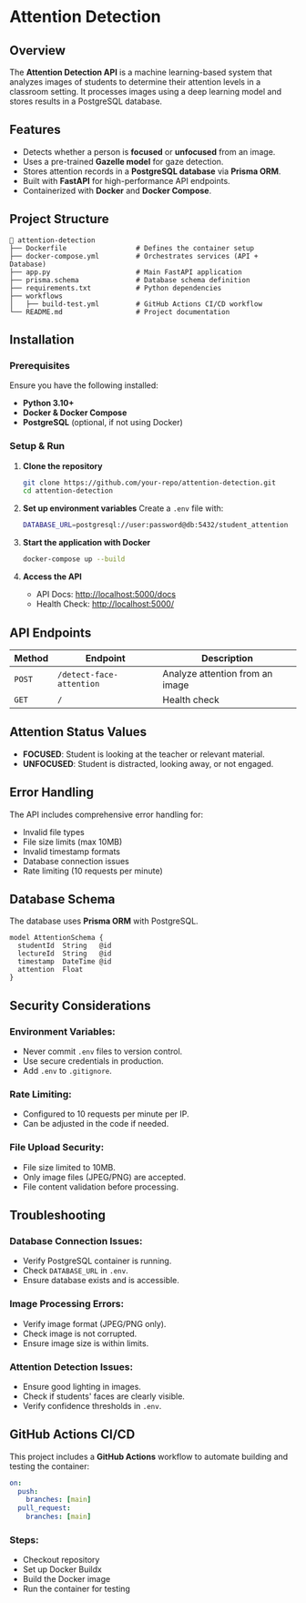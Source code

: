 # Attention Detection

## Overview
The **Attention Detection API** is a machine learning-based system that analyzes images of students to determine their attention levels in a classroom setting. It processes images using a deep learning model and stores results in a PostgreSQL database.

## Features
- Detects whether a person is **focused** or **unfocused** from an image.
- Uses a pre-trained **Gazelle model** for gaze detection.
- Stores attention records in a **PostgreSQL database** via **Prisma ORM**.
- Built with **FastAPI** for high-performance API endpoints.
- Containerized with **Docker** and **Docker Compose**.

## Project Structure
```
📂 attention-detection
├── Dockerfile                 # Defines the container setup
├── docker-compose.yml         # Orchestrates services (API + Database)
├── app.py                     # Main FastAPI application
├── prisma.schema              # Database schema definition
├── requirements.txt           # Python dependencies
├── workflows
│   ├── build-test.yml         # GitHub Actions CI/CD workflow
└── README.md                  # Project documentation
```

## Installation
### Prerequisites
Ensure you have the following installed:
- **Python 3.10+**
- **Docker & Docker Compose**
- **PostgreSQL** (optional, if not using Docker)

### Setup & Run
1. **Clone the repository**
   ```sh
   git clone https://github.com/your-repo/attention-detection.git
   cd attention-detection
   ```

2. **Set up environment variables**
   Create a `.env` file with:
   ```sh
   DATABASE_URL=postgresql://user:password@db:5432/student_attention
   ```

3. **Start the application with Docker**
   ```sh
   docker-compose up --build
   ```

4. **Access the API**
   - API Docs: [http://localhost:5000/docs](http://localhost:5000/docs)
   - Health Check: [http://localhost:5000/](http://localhost:5000/)

## API Endpoints
| Method | Endpoint | Description |
|--------|---------|-------------|
| `POST` | `/detect-face-attention` | Analyze attention from an image |
| `GET`  | `/` | Health check |

## Attention Status Values
- **FOCUSED**: Student is looking at the teacher or relevant material.
- **UNFOCUSED**: Student is distracted, looking away, or not engaged.

## Error Handling
The API includes comprehensive error handling for:
- Invalid file types
- File size limits (max 10MB)
- Invalid timestamp formats
- Database connection issues
- Rate limiting (10 requests per minute)

## Database Schema
The database uses **Prisma ORM** with PostgreSQL.
```prisma
model AttentionSchema {
  studentId  String   @id
  lectureId  String   @id
  timestamp  DateTime @id
  attention  Float
}
```

## Security Considerations
### Environment Variables:
- Never commit `.env` files to version control.
- Use secure credentials in production.
- Add `.env` to `.gitignore`.

### Rate Limiting:
- Configured to 10 requests per minute per IP.
- Can be adjusted in the code if needed.

### File Upload Security:
- File size limited to 10MB.
- Only image files (JPEG/PNG) are accepted.
- File content validation before processing.

## Troubleshooting
### Database Connection Issues:
- Verify PostgreSQL container is running.
- Check `DATABASE_URL` in `.env`.
- Ensure database exists and is accessible.

### Image Processing Errors:
- Verify image format (JPEG/PNG only).
- Check image is not corrupted.
- Ensure image size is within limits.

### Attention Detection Issues:
- Ensure good lighting in images.
- Check if students' faces are clearly visible.
- Verify confidence thresholds in `.env`.

## GitHub Actions CI/CD
This project includes a **GitHub Actions** workflow to automate building and testing the container:
```yaml
on:
  push:
    branches: [main]
  pull_request:
    branches: [main]
```
### Steps:
- Checkout repository
- Set up Docker Buildx
- Build the Docker image
- Run the container for testing


